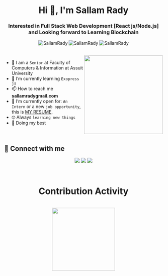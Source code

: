 <h1 align="center">Hi 👋, I'm Sallam Rady</h1>
<h3 align="center">Interested in Full Stack Web Development [React js/Node.js] and Looking forward to Learning Blockchain</h3>

<p align="center"> 
     <img src="https://komarev.com/ghpvc/?username=SallamRady&label=Profile%20views&color=0e75b6&style=flat" alt="SallamRady" />
		   <img src="https://badges.pufler.dev/repos/SallamRady" alt="SallamRady" />
		   <img src="https://img.shields.io/github/followers/SallamRady?label=Followers" alt="SallamRady" />
</p>
<br>
<img align="right" src="https://user-images.githubusercontent.com/63050133/156676671-d5b2e362-97d4-4404-9447-dd71ddfea82f.gif" width = 250px/>

- :school: I am a `Senior` at Faculty of Computers & Information at Assuit University
- 🌱 I’m currently learning `Exopress js`
- 📫 How to reach me **sallamradygmail.com**
- :thinking: I’m currently open for: `An Intern` or a new `job opportunity`, this is [MY RESUME](https://drive.google.com/file/d/1bUb7j_gM4Cr_UeFtuiKl_2HQ7zC5u5v9/view?usp=sharing).
- :nerd_face: Always `learning new things`
- 🐼 Doing my best 

<br>

## 📩 Connect with me
<p align="center">
    <a href="mailto:sallamrady@gmail.com" title="Gmail"><img src="https://img.shields.io/badge/gmail-%23F05033.svg?style=for-the-badge&logo=gmail&logoColor=white"/></a>  
<a href="https://www.facebook.com/profile.php?id=100027602181452" title="Facebook"><img src="https://img.shields.io/badge/Facebook-%231877F2.svg?style=for-the-badge&logo=Facebook&logoColor=white"/></a>
    <a href="http://www.linkedin.com/in/sallam-rady-ramadan" title="LinkedIn"><img src="https://img.shields.io/badge/linkedin-%230077B5.svg?style=for-the-badge&logo=linkedin&logoColor=white"/></a>  
</p>

<br/>
  <div align=center>
            <h1>Contribution Activity</h1>    <br>
            <img id="item" src="https://github-readme-stats.vercel.app/api?username=SallamRady&title_color=6FDA44&text_color=FFFFFF&show_icons=true&icon_color=6FDA44&include_all_commits=true&count_private=true&theme=dark" height="200"/>
  </div>

